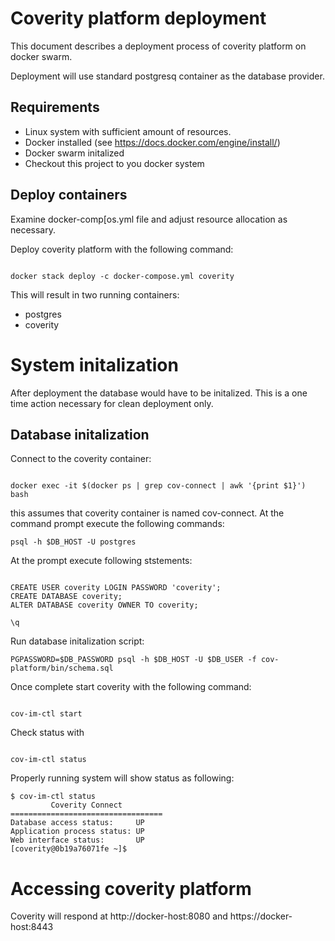 # Coverity platform deployment

This document describes a deployment process of coverity platform on docker swarm.

Deployment will use standard postgresq container as the database provider.

## Requirements

* Linux system with sufficient amount of resources.
* Docker installed (see https://docs.docker.com/engine/install/)
* Docker swarm initalized
* Checkout this project to you docker system

## Deploy containers

Examine docker-comp[os.yml file and adjust resource allocation as necessary.

Deploy coverity platform with the following command:


```

docker stack deploy -c docker-compose.yml coverity

```

This will result in two running containers:

* postgres
* coverity


# System initalization

After deployment the database would have to be initalized. This is a one time action necessary for clean deployment only.

##  Database initalization


Connect to the coverity container:

```

docker exec -it $(docker ps | grep cov-connect | awk '{print $1}') bash

```

this assumes that coverity container is named cov-connect.
At the command prompt execute the following commands:

```
psql -h $DB_HOST -U postgres

```
At the prompt execute following ststements:

```

CREATE USER coverity LOGIN PASSWORD 'coverity';
CREATE DATABASE coverity;
ALTER DATABASE coverity OWNER TO coverity;

\q
```

Run database initalization script:

```
PGPASSWORD=$DB_PASSWORD psql -h $DB_HOST -U $DB_USER -f cov-platform/bin/schema.sql

```

Once complete start coverity with the following command:

```

cov-im-ctl start

```

Check status with 

```

cov-im-ctl status

```

Properly running system will show status as following:

```
$ cov-im-ctl status
         Coverity Connect
==================================
Database access status:     UP
Application process status: UP
Web interface status:       UP
[coverity@0b19a76071fe ~]$ 

```

# Accessing coverity platform


Coverity will respond at http://docker-host:8080 and https://docker-host:8443


